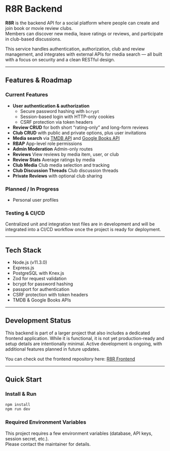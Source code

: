 # R8R Backend

**R8R** is the backend API for a social platform where people can create and join book or movie review clubs.  
Members can discover new media, leave ratings or reviews, and participate in club-based discussions.

This service handles authentication, authorization, club and review management, and integrates with external APIs for media search — all built with a focus on security and a clean RESTful design.

---

## Features & Roadmap

### Current Features

- **User authentication & authorization**
  - Secure password hashing with `bcrypt`
  - Session-based login with HTTP-only cookies
  - CSRF protection via token headers
- **Review CRUD** for both short “rating-only” and long-form reviews
- **Club CRUD** with public and private options, plus user invitations
- **Media search** via [TMDB API](https://developer.themoviedb.org/docs) and [Google Books API](https://developers.google.com/books)
- **RBAP** App-level role permissions
- **Admin Moderation** Admin-only routes
- **Reviews** View reviews by media item, user, or club
- **Review Stats** Average ratings by media
- **Club Media** Club media selection and tracking
- **Club Discussion Threads** Club discussion threads
- **Private Reviews** with optional club sharing

### Planned / In Progress

- Personal user profiles

### Testing & CI/CD

Centralized unit and integration test files are in development and will be integrated into a CI/CD workflow once the project is ready for deployment.

---

## Tech Stack

- Node.js (v11.3.0)
- Express.js
- PostgreSQL with Knex.js
- Zod for request validation
- bcrypt for password hashing
- passport for authentication
- CSRF protection with token headers
- TMDB & Google Books APIs

---

## Development Status

This backend is part of a larger project that also includes a dedicated frontend application.
While it is functional, it is not yet production-ready and setup details are intentionally minimal.
Active development is ongoing, with additional features planned in future updates.

You can check out the frontend repository here: [R8R Frontend](https://github.com/amart2397/review-app-frontend)

---

## Quick Start

### Install & Run

```bash
npm install
npm run dev
```

### Required Environment Variables

This project requires a few environment variables (database, API keys, session secret, etc.).  
Please contact the maintainer for details.
